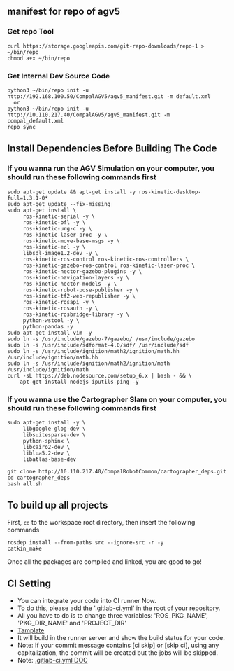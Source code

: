## manifest for repo of agv5

### Get repo Tool
```
curl https://storage.googleapis.com/git-repo-downloads/repo-1 > ~/bin/repo 
chmod a+x ~/bin/repo 
```

### Get Internal Dev Source Code

```
python3 ~/bin/repo init -u http://192.168.100.50/CompalAGV5/agv5_manifest.git -m default.xml
  or
python3 ~/bin/repo init -u http://10.110.217.40/CompalAGV5/agv5_manifest.git -m compal_default.xml
repo sync
```

## Install Dependencies Before Building The Code

### If you wanna run the AGV Simulation on your computer, you should run these following commands first

```
sudo apt-get update && apt-get install -y ros-kinetic-desktop-full=1.3.1-0*
sudo apt-get update --fix-missing
sudo apt-get install \
     ros-kinetic-serial -y \
     ros-kinetic-bfl -y \
     ros-kinetic-urg-c -y \
     ros-kinetic-laser-proc -y \
     ros-kinetic-move-base-msgs -y \
     ros-kinetic-ecl -y \
     libsdl-image1.2-dev -y \
     ros-kinetic-ros-control ros-kinetic-ros-controllers \
     ros-kinetic-gazebo-ros-control ros-kinetic-laser-proc \
     ros-kinetic-hector-gazebo-plugins -y \
     ros-kinetic-navigation-layers -y \
     ros-kinetic-hector-models -y \
     ros-kinetic-robot-pose-publisher -y \
     ros-kinetic-tf2-web-republisher -y \
     ros-kinetic-rosapi -y \
     ros-kinetic-rosauth -y \
     ros-kinetic-rosbridge-library -y \
     python-wstool -y \
     python-pandas -y
sudo apt-get install vim -y
sudo ln -s /usr/include/gazebo-7/gazebo/ /usr/include/gazebo
sudo ln -s /usr/include/sdformat-4.0/sdf/ /usr/include/sdf
sudo ln -s /usr/include/ignition/math2/ignition/math.hh /usr/include/ignition/math.hh
sudo ln -s /usr/include/ignition/math2/ignition/math /usr/include/ignition/math
curl -sL https://deb.nodesource.com/setup_6.x | bash - && \
    apt-get install nodejs iputils-ping -y
```

### If you wanna use the Cartographer Slam on your computer, you should run these following commands first

```
sudo apt-get install -y \
     libgoogle-glog-dev \
     libsuitesparse-dev \
     python-sphinx \
     libcairo2-dev \
     liblua5.2-dev \
     libatlas-base-dev

git clone http://10.110.217.40/CompalRobotCommon/cartographer_deps.git
cd cartographer_deps
bash all.sh
```

## To build up all projects

First, `cd` to the workspace root directory, then insert the following commands

```
rosdep install --from-paths src --ignore-src -r -y
catkin_make
```

Once all the packages are compiled and linked, you are good to go!

## CI Setting
- You can integrate your code into CI runner Now.
- To do this, please add the '.gitlab-ci.yml' in the root of your repository.
- All you have to do is to change three variables: 'ROS_PKG_NAME', 'PKG_DIR_NAME' and 'PROJECT_DIR'
- [Tamplate](http://192.168.100.50/snippets/8)
- It will build in the runner server and show the build status for your code.
- Note: If your commit message contains [ci skip] or [skip ci], using any capitalization, the commit will be created but the jobs will be skipped.
- Note: [.gitlab-ci.yml DOC](https://docs.gitlab.com/ce/ci/yaml/#image-and-services)
